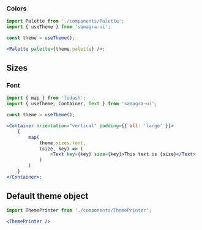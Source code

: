 

### Colors

```jsx noeditor
import Palette from './components/Palette';
import { useTheme } from 'samagra-ui';

const theme = useTheme();

<Palette palette={theme.palette} />;

```

## Sizes

### Font

```jsx noeditor
import { map } from 'lodash';
import { useTheme, Container, Text } from 'samagra-ui';

const theme = useTheme();

<Container orientation="vertical" padding={{ all: 'large' }}>
	{
		map(
			theme.sizes.font,
			(size, key) => (
				<Text key={key} size={key}>This text is {size}</Text>
			)
		)
	}
</Container>;
```

## Default theme object

```jsx noeditor
import ThemePrinter from './components/ThemePrinter';

<ThemePrinter />
```
